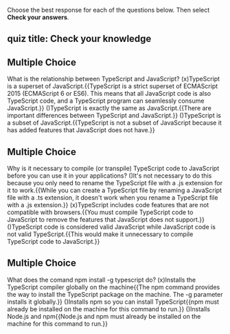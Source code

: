 
Choose the best response for each of the questions below. Then select **Check your answers**.
## quiz title: Check your knowledge

## Multiple Choice
What is the relationship between TypeScript and JavaScript?
(x)TypeScript is a superset of JavaScript.{{TypeScript is a strict superset of ECMAScript 2015 (ECMAScript 6 or ES6). This means that all JavaScript code is also TypeScript code, and a TypeScript program can seamlessly consume JavaScript.}}
()TypeScript is exactly the same as JavaScript.{{There are important differences between TypeScript and JavaScript.}}
()TypeScript is a subset of JavaScript.{{TypeScript is not a subset of JavaScript because it has added features that JavaScript does not have.}}

## Multiple Choice
Why is it necessary to compile (or transpile) TypeScript code to JavaScript before you can use it in your applications?
()It's not necessary to do this because you only need to rename the TypeScript file with a .js extension for it to work.{{While you can create a TypeScript file by renaming a JavaScript file with a .ts extension, it doesn't work when you rename a TypeScript file with a .js extension.}}
(x)TypeScript includes code features that are not compatible with browsers.{{You must compile TypeScript code to JavaScript to remove the features that JavaScript does not support.}}
()TypeScript code is considered valid JavaScript while JavaScript code is not valid TypeScript.{{This would make it unnecessary to compile TypeScript code to JavaScript.}}

## Multiple Choice
What does the comand npm install -g typescript do?
(x)Installs the TypeScript compiler globally on the machine{{The npm command provides the way to install the TypeScript package on the machine. The -g parameter installs it globally.}}
()Installs npm so you can install TypeScript{{npm must already be installed on the machine for this command to run.}}
()Installs Node.js and npm{{Node.js and npm must already be installed on the machine for this command to run.}}
